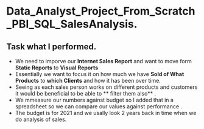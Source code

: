 # Data_Analyst_Project_From_Scratch_PBI_SQL_SalesAnalysis.

## Task what I  performed.
   * We need to imporve our **Internet Sales Report** and want to move form **Static Reports** to **Visual Reports**
   * Essentially we want to focus it on how much we have **Sold of What Products** to **which Clients** and how it has been over time.
   * Seeing as each sales person works on different products and customers it would be beneficial to be able to ** filter them also** .
   * We mmeasure our numbers against budget so I added that in a spreadsheet so we can compare our values against performance .
   * The budget is for 2021 and we usally look 2 years back in time when we do analysis of sales.
